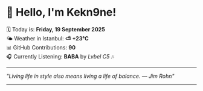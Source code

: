# 👋 Hello, I'm Kekn9ne!

🗓️ Today is: **Friday, 19 September 2025**  
🌤️ Weather in Istanbul: **⛅️  +23°C**  
📊 GitHub Contributions: **90**  
🎧 Currently Listening: **BABA** by *Lvbel C5* 🎶

---

_"Living life in style also means living a life of balance. — *Jim Rohn*"_

---
